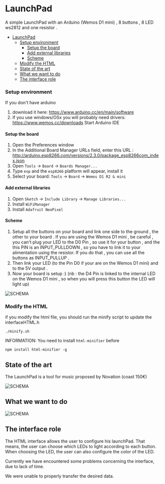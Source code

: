 # LaunchPad

A simple LaunchPad with an Arduino (Wemos D1 mini) , 8 buttons , 8 LED ws2812 and one resistor .

- [LaunchPad](#launchPad)
    - [Setup environment](#setup-environment)
        - [Setup the board](#setup-the-board)
        - [Add external libraries](#add-external-libraries)
        - [Scheme](#scheme)
    - [Modify the HTML](#modify-the-HTML)
    - [State of the art](#state-of-the-art)
    - [What we want to do](#what-we-want-to-do)
    - [The interface role](#the-interface-role)

### Setup environment
If you don't have arduino
  1. download it here: https://www.arduino.cc/en/main/software
  2. If you use windows/OSx you will probably need drivers: https://www.wemos.cc/downloads
Start Arduino IDE


#### Setup the board

1. Open the Preferences window
2. In the Additional Board Manager URLs field, enter this URL : http://arduino.esp8266.com/versions/2.3.0/package_esp8266com_index.json
3. Open `Tools` -> `Board` -> `Boards Manager...`
4. Type `esp` and the `esp8266` platform will appear, install it
5. Select your board: `Tools` -> `Board` -> `Wemos D1 R2 & mini`


#### Add external libraries

1. Open `Sketch` -> `Include Library` -> `Manage Libraries...`
2. Install `WiFiManager`
3. Install `Adafruit NeoPixel`

#### Scheme

1. Setup all the buttons on your board and link one side to the ground , the other to your board . If you are using the Wemos D1 mini , be careful , you can't plug your LED to the D0 Pin , so use it for your button , and the this PIN is an INPUT_PULLDOWN , so you have to link it to your alimentation using the resistor. If you do that , you can use all the buttons as INPUT_PULLUP .
2. Then link your LED (to the Pin D0 if your are on the Wemos D1 mini) and to the 5V output .
3. Now your board is setup :)
(nb : the D4 Pin is linked to the internal LED on the Wemos D1 mini , so when you will press this button the LED will light up)

![SCHEMA](https://image.noelshack.com/fichiers/2017/16/1492765737-sketch.png)

### Modify the HTML

if you modify the html file, you should run the minify script to update the interfaceHTML.h

    ./minify.sh

INFORMATION: You need to install `html-minifier` before

    npm install html-minifier -g

## State of the art

The LaunchPad is a tool for music proposed by Novation (coast 150€)

![SCHEMA](http://s3.amazonaws.com/factmag-images/wp-content/uploads/2015/09/launchpad-pro-featured-616x440.jpg)

## What we want to do

![SCHEMA](http://image.noelshack.com/fichiers/2017/16/1492780251-capture-d-ecran-2017-04-21-a-15-10-38.png)

## The interface role

The HTML interface allows the user to configure his launchPad. That means, the user can choose which LEDs to light according to each button. When choosing the LED, the user can also configure the color of the LED.

Currently we have encountered some problems concerning the interface, due to lack of time.

We were unable to properly transfer the desired data.
